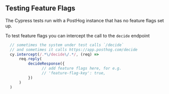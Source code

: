 

## Testing Feature Flags

The Cypress tests run with a PostHog instance that has no feature flags set up.

To test feature flags you can intercept the call to the `decide` endpoint

```javascript
  // sometimes the system under test calls `/decide`
  // and sometimes it calls https://app.posthog.com/decide
  cy.intercept(/.*\/decide\/.*/, (req) =>
      req.reply(
          decideResponse({
                // add feature flags here, for e.g.
                // 'feature-flag-key': true,
          })
      )
  )
```